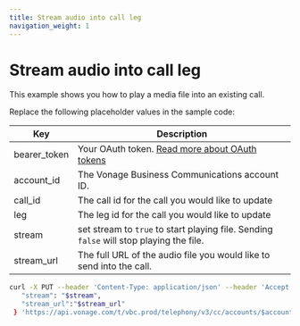 ```yaml
---
title: Stream audio into call leg
navigation_weight: 1
---
```


# Stream audio into call leg

This example shows you how to play a media file into an existing call. 

Replace the following placeholder values in the sample code:

| Key        | Description                                                                                            |
|------------|--------------------------------------------------------------------------------------------------------|
| bearer_token | Your OAuth token. [Read more about OAuth tokens](https://developer.nexmo.com/vonage-business-cloud/vbc-apis/getting-started/authentication) |
| account_id | The Vonage Business Communications account ID. |
| call_id | The call id for the call you would like to update |
| leg | The leg id for the call you would like to update |
| stream | set stream to `true` to start playing file. Sending `false` will stop playing the file. | 
| stream_url | The full URL of the audio file you would like to send into the call. |


``` bash
curl -X PUT --header 'Content-Type: application/json' --header 'Accept: application/json' -d {
   "stream": "$stream",
   "stream_url":"$stream_url"
 } 'https://api.vonage.com/t/vbc.prod/telephony/v3/cc/accounts/$account/calls/$call_id/legs/$leg_id'
```
